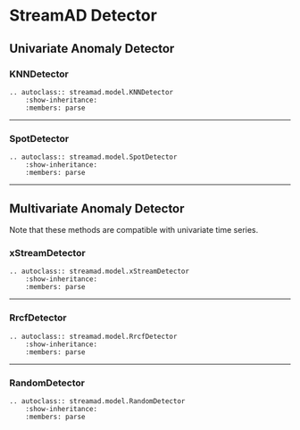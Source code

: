 
# StreamAD Detector


## Univariate Anomaly Detector
### KNNDetector

```{eval-rst}
.. autoclass:: streamad.model.KNNDetector
    :show-inheritance:
    :members: parse
```

----

### SpotDetector

```{eval-rst}
.. autoclass:: streamad.model.SpotDetector
    :show-inheritance:
    :members: parse
```


----


## Multivariate Anomaly Detector

Note that these methods are compatible with univariate time series.

### xStreamDetector

```{eval-rst}
.. autoclass:: streamad.model.xStreamDetector
    :show-inheritance:
    :members: parse
```

----

### RrcfDetector

```{eval-rst}
.. autoclass:: streamad.model.RrcfDetector
    :show-inheritance:
    :members: parse
```

----

### RandomDetector

```{eval-rst}
.. autoclass:: streamad.model.RandomDetector
    :show-inheritance:
    :members: parse
```
